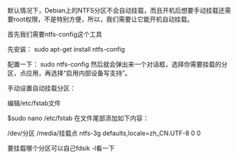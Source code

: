 默认情况下，Debian上的NTFS分区不会自动挂载，而且开机后想要手动挂载还需要root权限，不是特别方便，所以，我们需要让它能开机自动挂载。

首先我们需要ntfs-config这个工具

先安装：
sudo apt-get install ntfs-config

配置一下：
sudo ntfs-config
然后就会弹出来一个对话框，选择你需要挂载的分区，点应用，再选择“启用内部设备写支持”。

 
手动设置自动挂载分区：

编辑/etc/fstab文件 

$sudo nano /etc/fstab 在文件尾部添加如下内容：

/dev/分区 /media/挂载点 ntfs-3g defaults,locale=zh_CN.UTF-8 0 0

要挂载哪个分区可以自己fdsik -l看一下